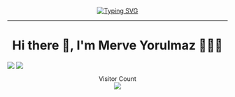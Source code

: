 
<!--
**yrlmzmerve/yrlmzmerve** is a ✨ _special_ ✨ repository because its `README.md` (this file) appears on your GitHub profile.
-->
<p align="center">
 <a href="https://git.io/typing-svg"><img src="https://readme-typing-svg.herokuapp.com?font=Fira+Code&pause=1000&width=435&lines=AI+%26+ML+%26+DL" alt="Typing SVG" />  </a>
</p>
<hr/>

<!--
Here are some ideas to get you started:

- 🔭 I’m currently working on ...
- 🌱 I’m currently learning ...
- 👯 I’m looking to collaborate on ...
- 🤔 I’m looking for help with ...
- 📫 How to reach me: ...
- 😄 Pronouns: ...
- ⚡ Fun fact: ...
-->

<h1 align='center'> Hi there 👋, I'm Merve Yorulmaz 👩🏼‍💻 </h1>

<p align='center'>
  
<a href="https://github.com/yrlmzmerve"><img align="center" src="https://github-readme-stats.vercel.app/api?username=yrlmzmerve&show_icons=true&bg_color=0d1117&text_color=bdc3c7&title_color=f1c40f&icon_color=f1c40f&hide_border=true" /></a>
<a href="https://github.com/yrlmzmerve"><img align="center" src="https://github-readme-stats.vercel.app/api/top-langs/?username=yrlmzmerve&bg_color=0d1117&text_color=bdc3c7&title_color=f1c40f&hide_border=true&layout=compact&langs_count=10&hide=asp.net" /></a>

<p align="center">
  Visitor Count<br>
  <img src="https://profile-counter.glitch.me/yrlmzmerve/count.svg" />
</p>



